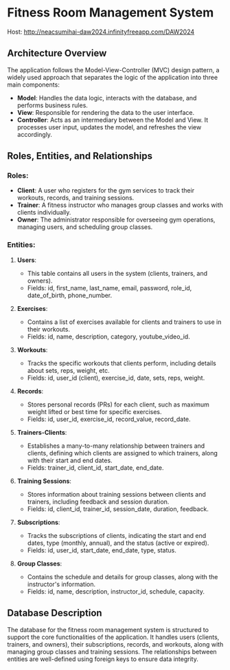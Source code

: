 # Fitness Room Management System
Host: http://neacsumihai-daw2024.infinityfreeapp.com/DAW2024
## Architecture Overview

The application follows the Model-View-Controller (MVC) design pattern, a widely used approach that separates the logic of the application into three main components:

- **Model**: Handles the data logic, interacts with the database, and performs business rules.
- **View**: Responsible for rendering the data to the user interface.
- **Controller**: Acts as an intermediary between the Model and View. It processes user input, updates the model, and refreshes the view accordingly.

## Roles, Entities, and Relationships

### Roles:
- **Client**: A user who registers for the gym services to track their workouts, records, and training sessions.
- **Trainer**: A fitness instructor who manages group classes and works with clients individually.
- **Owner**: The administrator responsible for overseeing gym operations, managing users, and scheduling group classes.

### Entities:

1. **Users**: 
   - This table contains all users in the system (clients, trainers, and owners).
   - Fields: id, first_name, last_name, email, password, role_id, date_of_birth, phone_number.

2. **Exercises**: 
   - Contains a list of exercises available for clients and trainers to use in their workouts.
   - Fields: id, name, description, category, youtube_video_id.

3. **Workouts**:
   - Tracks the specific workouts that clients perform, including details about sets, reps, weight, etc.
   - Fields: id, user_id (client), exercise_id, date, sets, reps, weight.

4. **Records**:
   - Stores personal records (PRs) for each client, such as maximum weight lifted or best time for specific exercises.
   - Fields: id, user_id, exercise_id, record_value, record_date.

5. **Trainers-Clients**:
   - Establishes a many-to-many relationship between trainers and clients, defining which clients are assigned to which trainers, along with their start and end dates.
   - Fields: trainer_id, client_id, start_date, end_date.

6. **Training Sessions**:
   - Stores information about training sessions between clients and trainers, including feedback and session duration.
   - Fields: id, client_id, trainer_id, session_date, duration, feedback.

7. **Subscriptions**:
   - Tracks the subscriptions of clients, indicating the start and end dates, type (monthly, annual), and the status (active or expired).
   - Fields: id, user_id, start_date, end_date, type, status.

8. **Group Classes**:
   - Contains the schedule and details for group classes, along with the instructor's information.
   - Fields: id, name, description, instructor_id, schedule, capacity.

## Database Description

The database for the fitness room management system is structured to support the core functionalities of the application. It handles users (clients, trainers, and owners), their subscriptions, records, and workouts, along with managing group classes and training sessions. The relationships between entities are well-defined using foreign keys to ensure data integrity.

